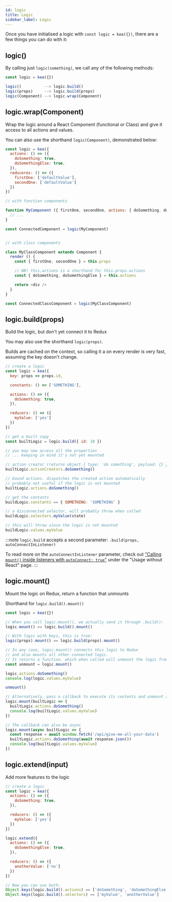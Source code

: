 ```yaml
---
id: logic
title: Logic
sidebar_label: Logic
---
```


Once you have initialised a logic with `const logic = kea({})`, there are a few things you can do with it:

## logic()

By calling just `logic(something)`, we call any of the following methods:

```javascript
const logic = kea({})

logic()          --> logic.build()
logic(props)     --> logic.build(props)
logic(Component) --> logic.wrap(Component)
```

## logic.wrap(Component)

Wrap the logic around a React Component (functional or Class) and give it access to all actions and values.

You can also use the shorthand `logic(Component)`, demonstrated below:

```javascript
const logic = kea({
  actions: () => ({
    doSomething: true,
    doSomethingElse: true,
  }),
  reduceres: () => ({
    firstOne: ['defaultValue'],
    secondOne: ['defaultValue']
  })
})

// with function components

function MyComponent ({ firstOne, secondOne, actions: { doSomething, doSomethingElse } }) {
  // ...
}

const ConnectedComponent = logic(MyComponent)


// with class components

class MyClassComponent extends Component {
  render () {
    const { firstOne, secondOne } = this.props

    // NB! this.actions is a shorthand for this.props.actions
    const { doSomething, doSomethingElse } = this.actions

    return <div />
  }
}

const ConnectedClassComponent = logic(MyClassComponent)
```

## logic.build(props)

Build the logic, but don't yet connect it to Redux

You may also use the shorthand `logic(props)`.

Builds are cached on the context, so calling it a on every render is very fast, assuming the key doesn't change.

```javascript
// create a logic
const logic = kea({
  key: props => props.id,

  constants: () => ['SOMETHING'],

  actions: () => ({
    doSomething: true,
  }),

  reducers: () => ({
    myValue: ['yes']
  })
})

// get a built copy
const builtLogic = logic.build({ id: 10 })

// you may now access all the properties
// ... keeping in mind it's not yet mounted

// action creator (returns object { type: 'do something', payload: {} })
builtLogic.actionCreators.doSomething()

// bound actions. dispatches the created action automatically
// probably not useful if the logic is not mounted
builtLogic.actions.doSomething()

// get the contants
buildLogic.constants == { SOMETHING: 'SOMETHING' }

// a disconnected selector, will probably throw when called
buildLogic.selectors.myValue(state)

// this will throw since the logic is not mounted
buildLogic.values.myValue
```

:::note
`logic.build` accepts a second parameter: `.build(props, autoConnectInListener)`

To read more on the `autoConnectInListener` parameter, check out
["Calling `mount()` inside listeners with `autoConnect: true`"](/docs/guide/standalone#calling-mount-inside-listeners-with-autoconnect-true)
under the "Usage without React" page.
:::

## logic.mount()

Mount the logic on Redux, return a function that unmounts

Shorthand for `logic.build().mount()`

```javascript
const logic = kea({})

// When you call logic.mount(), we actually send it through .build():
logic.mount() == logic.build().mount()

// With logic with keys, this is true:
logic(props).mount() == logic.build(props).mount()

// In any case, logic.mount() connects this logic to Redux
// and also mounts all other connected logic.
// It returns a function, which when called will unmount the logic from the store:
const unmount = logic.mount()

logic.actions.doSomething()
console.log(logic.values.myValue)

unmount()

// Alternatively, pass a callback to execute its contents and unmount automatically
logic.mount(builtLogic => {
  builtLogic.actions.doSomething()
  console.log(builtLogic.values.myValue)
})

// The callback can also be async
logic.mount(async builtLogic => {
  const response = await window.fetch('/api/give-me-all-your-data')
  builtLogic.actions.doSomething(await response.json())
  console.log(builtLogic.values.myValue)
})
```

## logic.extend(input)

Add more features to the logic

```javascript
// create a logic
const logic = kea({
  actions: () => ({
    doSomething: true,
  }),

  reducers: () => ({
    myValue: ['yes']
  })
})

logic.extend({
  actions: () => ({
    doSomethingElse: true,
  }),

  reducers: () => ({
    anotherValue: ['no']
  })
})

// Now you can use both:
Object.keys(logic.build().actions) == ['doSomething', 'doSomethingElse']
Object.keys(logic.build().selectors) == ['myValue', 'anotherValue']
```